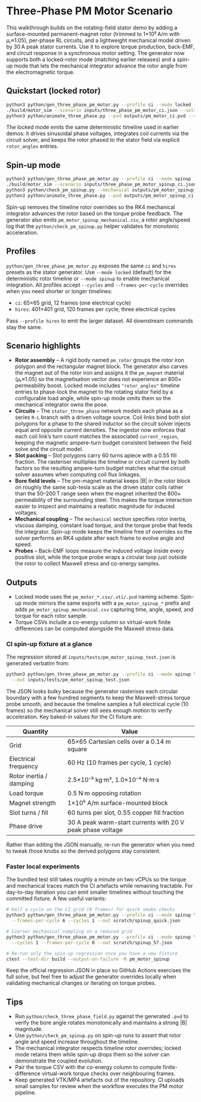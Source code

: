# Three-Phase PM Motor Scenario

This walkthrough builds on the rotating-field stator demo by adding a
surface-mounted permanent-magnet rotor (trimmed to 1×10⁵ A/m with μᵣ≈1.05),
per-phase RL circuits, and a lightweight mechanical model driven by 30 A peak stator
currents. Use it to explore torque production, back-EMF, and circuit response in
a synchronous motor setting. The generator now supports both a locked-rotor mode
(matching earlier releases) and a spin-up mode that lets the mechanical
integrator advance the rotor angle from the electromagnetic torque.

## Quickstart (locked rotor)

```bash
python3 python/gen_three_phase_pm_motor.py --profile ci --mode locked --out inputs/three_phase_pm_motor_ci.json
./build/motor_sim --scenario inputs/three_phase_pm_motor_ci.json --solve --vtk-series outputs/pm_motor_ci.pvd --tol 5e-6 --max-iters 40000
python3 python/animate_three_phase.py --pvd outputs/pm_motor_ci.pvd --scenario inputs/three_phase_pm_motor_ci.json --save pm_motor_demo.mp4 --frame-png pm_motor_demo.png
```

The locked mode emits the same deterministic timeline used in earlier demos: it
drives sinusoidal phase voltages, integrates coil currents via the circuit
solver, and keeps the rotor phased to the stator field via explicit
`rotor_angles` entries.

## Spin-up mode

```bash
python3 python/gen_three_phase_pm_motor.py --profile ci --mode spinup --out inputs/three_phase_pm_motor_spinup_ci.json
./build/motor_sim --scenario inputs/three_phase_pm_motor_spinup_ci.json --solve --vtk-series outputs/pm_motor_spinup_ci.pvd --tol 5e-6 --max-iters 40000
python3 python/check_pm_spinup.py --mechanical outputs/pm_motor_spinup_mechanical.csv --scenario inputs/three_phase_pm_motor_spinup_ci.json
python3 python/animate_three_phase.py --pvd outputs/pm_motor_spinup_ci.pvd --scenario inputs/three_phase_pm_motor_spinup_ci.json --save pm_motor_spinup.mp4 --frame-png pm_motor_spinup.png
```

Spin-up removes the timeline rotor overrides so the RK4 mechanical integrator
advances the rotor based on the torque probe feedback. The generator also emits
`pm_motor_spinup_mechanical.csv`, a rotor angle/speed log that the
`python/check_pm_spinup.py` helper validates for monotonic acceleration.

## Profiles

`python/gen_three_phase_pm_motor.py` exposes the same `ci` and `hires` presets as
the stator generator. Use `--mode locked` (default) for the deterministic rotor
timeline or `--mode spinup` to enable mechanical integration. All profiles accept
`--cycles` and `--frames-per-cycle` overrides when you need shorter or longer
timelines:

- `ci`: 65×65 grid, 12 frames (one electrical cycle)
- `hires`: 401×401 grid, 120 frames per cycle, three electrical cycles

Pass `--profile hires` to emit the larger dataset. All downstream commands stay
the same.

## Scenario highlights

- **Rotor assembly** – A rigid body named `pm_rotor` groups the rotor iron
  polygon and the rectangular magnet block. The generator also carves the magnet
  out of the rotor iron and assigns it the `pm_magnet` material (μᵣ≈1.05) so the
  magnetisation vector does not experience an 800× permeability boost. Locked mode includes
  `"rotor_angles"` timeline entries to phase-lock the magnet to the rotating
  stator field by a configurable load angle, while spin-up mode omits them so
  the mechanical integrator owns the pose.
- **Circuits** – The `stator_three_phase` network models each phase as a series
  `R-L` branch with a driven voltage source. Coil links bind both slot polygons
  for a phase to the shared inductor so the circuit solver injects equal and
  opposite current densities. The ingestor now enforces that each coil link’s
  turn count matches the associated `current_region`, keeping the magnetic
  ampere-turn budget consistent between the field solve and the circuit model.
- **Slot packing** – Slot polygons carry 60 turns apiece with a 0.55 fill
  fraction. The rasteriser multiplies the timeline or circuit current by both
  factors so the resulting ampere-turn budget matches what the circuit solver
  assumes when computing coil flux linkages.
- **Bore field levels** – The pm-magnet material keeps |B| in the rotor block on
  roughly the same sub-tesla scale as the driven stator coils rather than the
  50–200 T range seen when the magnet inherited the 800× permeability of the
  surrounding steel. This makes the torque interaction easier to inspect and
  maintains a realistic magnitude for induced voltages.
- **Mechanical coupling** – The `mechanical` section specifies rotor inertia,
  viscous damping, constant load torque, and the torque probe that feeds the
  integrator. Spin-up mode keeps the timeline free of overrides so the solver
  performs an RK4 update after each frame to evolve angle and speed.
- **Probes** – Back-EMF loops measure the induced voltage inside every positive
  slot, while the torque probe wraps a circular loop just outside the rotor to
  collect Maxwell stress and co-energy samples.

## Outputs

- Locked mode uses the `pm_motor_*.csv/.vti/.pvd` naming scheme. Spin-up mode
  mirrors the same exports with a `pm_motor_spinup_*` prefix and adds
  `pm_motor_spinup_mechanical.csv` capturing time, angle, speed, and torque for
  each rotor sample.
- Torque CSVs include a co-energy column so virtual-work finite differences can
  be computed alongside the Maxwell stress data.

### CI spin-up fixture at a glance

The regression stored at `inputs/tests/pm_motor_spinup_test.json` is generated
verbatim from:

```bash
python3 python/gen_three_phase_pm_motor.py --profile ci --mode spinup \
  --out inputs/tests/pm_motor_spinup_test.json
```

The JSON looks bulky because the generator rasterises each circular boundary
with a few hundred segments to keep the Maxwell-stress torque probe smooth, and
because the timeline samples a full electrical cycle (10 frames) so the
mechanical solver still sees enough motion to verify acceleration. Key
baked-in values for the CI fixture are:

| Quantity | Value |
| --- | --- |
| Grid | 65×65 Cartesian cells over a 0.14 m square |
| Electrical frequency | 60 Hz (10 frames per cycle, 1 cycle) |
| Rotor inertia / damping | 2.5×10⁻³ kg·m², 1.0×10⁻⁴ N·m·s |
| Load torque | 0.5 N·m opposing rotation |
| Magnet strength | 1×10⁵ A/m surface-mounted block |
| Slot turns / fill | 60 turns per slot, 0.55 copper fill fraction |
| Phase drive | 30 A peak warm-start currents with 20 V peak phase voltage |

Rather than editing the JSON manually, re-run the generator when you need to
tweak those knobs so the derived polygons stay consistent.

### Faster local experiments

The bundled test still takes roughly a minute on two vCPUs so the torque and
mechanical traces match the CI artefacts while remaining tractable. For
day-to-day iteration you
can emit smaller timelines without touching the committed fixture. A few useful
variants:

```bash
# Half a cycle on the CI grid (6 frames) for quick smoke checks
python3 python/gen_three_phase_pm_motor.py --profile ci --mode spinup \
  --frames-per-cycle 6 --cycles 1 --out scratch/spinup_quick.json

# Coarser mechanical sampling on a reduced grid
python3 python/gen_three_phase_pm_motor.py --profile ci --mode spinup \
  --cycles 1 --frames-per-cycle 8 --out scratch/spinup_57.json

# Re-run only the spin-up regression once you have a new fixture
ctest --test-dir build --output-on-failure -R pm_motor_spinup
```

Keep the official regression JSON in place so GitHub Actions exercises the full
solve, but feel free to adjust the generator overrides locally when validating
mechanical changes or iterating on torque probes.

## Tips

- Run `python/check_three_phase_field.py` against the generated `.pvd` to verify
  the bore angle rotates monotonically and maintains a strong |B| magnitude.
- Use `python/check_pm_spinup.py` on spin-up runs to assert that rotor angle and
  speed increase throughout the timeline.
- The mechanical integrator respects timeline rotor overrides; locked mode
  retains them while spin-up drops them so the solver can demonstrate the coupled
  evolution.
- Pair the torque CSV with the co-energy column to compute finite-difference
  virtual-work torque checks over neighbouring frames.
- Keep generated VTK/MP4 artefacts out of the repository. CI uploads small
  samples for review when the workflow executes the PM motor pipeline.
